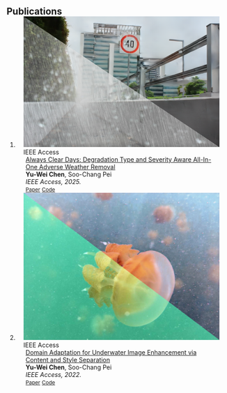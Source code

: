 <h2 id="publications" style="margin: 2px 0px -15px;">Publications</h2>

<div class="publications">
<ol class="bibliography">


<li>
<div class="pub-row">
  <div class="col-sm-3 abbr" style="position: relative;padding-right: 15px;padding-left: 15px;">
    <img src="assets/img/utilityir.png" class="teaser img-fluid z-depth-1">
    <abbr class="badge">IEEE Access</abbr>
  </div>
  <div class="col-sm-9" style="position: relative;padding-right: 15px;padding-left: 20px;">
    <div class="title"><a href="https://arxiv.org/abs/2310.18293">Always Clear Days: Degradation Type and Severity Aware All-In-One Adverse Weather Removal</a></div>
    <div class="author"><strong>Yu-Wei Chen</strong>, Soo-Chang Pei</div>
    <div class="periodical"><em> IEEE Access, 2025.</em></div>
    <div class="links">
      <a href="https://arxiv.org/abs/2310.18293" class="btn btn-sm z-depth-0" role="button" target="_blank" style="font-size:12px;">Paper</a>
      <a href="https://github.com/fordevoted/UtilityIR" class="btn btn-sm z-depth-0" role="button" target="_blank" style="font-size:12px;">Code</a>
    </div>
  </div>
</div>
</li>


<li>
<div class="pub-row">

  <div class="col-sm-3 abbr" style="position: relative;padding-right: 15px;padding-left: 15px;">
    <img src="assets/img/uiess.png" class="teaser img-fluid z-depth-1">
    <abbr class="badge">IEEE Access</abbr>
  </div>

  <div class="col-sm-9" style="position: relative;padding-right: 15px;padding-left: 20px;">
    <div class="title"><a href="https://ieeexplore.ieee.org/abstract/document/9866748">Domain Adaptation for Underwater Image Enhancement via Content and Style Separation</a></div>
    <div class="author"><strong>Yu-Wei Chen</strong>, Soo-Chang Pei</div>
    <div class="periodical"><em> IEEE Access, 2022.</em></div>
    <div class="links">
      <a href="https://ieeexplore.ieee.org/stamp/stamp.jsp?tp=&arnumber=9866748" class="btn btn-sm z-depth-0" role="button" target="_blank" style="font-size:12px;">Paper</a>
      <a href="https://github.com/fordevoted/UIESS" class="btn btn-sm z-depth-0" role="button" target="_blank" style="font-size:12px;">Code</a>
    </div>
  </div>
</div>
</li>

  


</ol>
</div>
